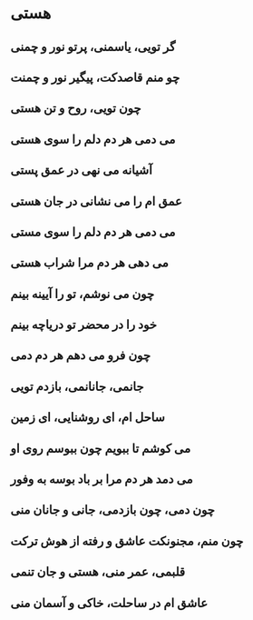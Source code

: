 # هستی
## گر تویی، یاسمنی، پرتو نور و چمنی
## چو منم قاصدکت، پیگیر نور و چمنت
## چون تویی، روح و تن هستی
## می دمی هر دم دلم را سوی هستی
## آشیانه می نهی در عمق پستی
## عمق ام را می نشانی در جان هستی
## می دمی هر دم دلم را سوی مستی
## می دهی هر دم مرا شراب هستی
## چون می نوشم، تو را آیینه بینم
## خود را در محضر تو دریاچه بینم
## چون فرو می دهم هر دم دمی
## جانمی، جانانمی، بازدم تویی
## ساحل ام، ای روشنایی، ای زمین
## می کوشم تا ببویم چون ببوسم روی او
## می دمد هر دم مرا بر باد بوسه به وفور
## چون دمی، چون بازدمی، جانی و جانان منی
## چون منم، مجنونکت عاشق و رفته از هوش ترکت
## قلبمی، عمر منی، هستی و جان تنمی
## عاشق ام در ساحلت، خاکی و آسمان منی
